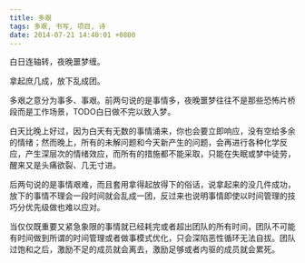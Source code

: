 ```yaml
---
title: 多艰
tags: 多艰, 书写, 项目, 诗
date: 2014-07-21 14:40:01 +0800
---
```



白日连轴转，夜晚噩梦缠。

拿起庶几成，放下乱成团。

多艰之意分为事多、事艰。前两句说的是事情多，夜晚噩梦往往不是那些恐怖片桥段而是工作场景，TODO白日做不完以致入梦。

白天比晚上好过，因为白天有无数的事情涌来，你也会要立即响应，没有空给多余的情绪；然而晚上，所有的未解问题和今天新产生的问题，会再进行各种化学反应，产生深层次的情绪效应，而所有的措施都不能采取，只能在失眠或梦中徒劳，醒来又是头痛欲裂、几无寸进。

后两句说的是事情艰难，而且套用拿得起放得下的俗话，说拿起来的没几件成功，放下的事情不理会一段时间就会乱成一团，反过来也说明事情即使以时间管理的技巧分优先级做也难以应对。

当仅仅既重要又紧急象限的事情就已经耗完或者超出团队的所有时间，团队不可能有时间做到所谓的时间管理或者做事模式优化，只会深陷恶性循环无法自拔。团队过饱和之后，激励不足的成员就会离去，激励足够或者内驱的成员就会累死。


